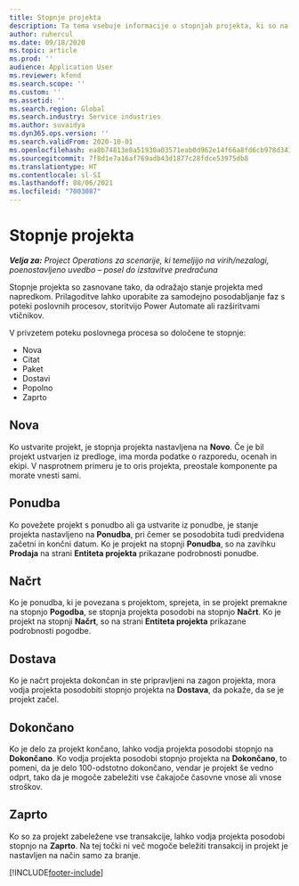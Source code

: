 ```yaml
---
title: Stopnje projekta
description: Ta tema vsebuje informacije o stopnjah projekta, ki so na voljo v storitvi Microsoft Dynamics Project Operations.
author: ruhercul
ms.date: 09/18/2020
ms.topic: article
ms.prod: ''
audience: Application User
ms.reviewer: kfend
ms.search.scope: ''
ms.custom: ''
ms.assetid: ''
ms.search.region: Global
ms.search.industry: Service industries
ms.author: suvaidya
ms.dyn365.ops.version: ''
ms.search.validFrom: 2020-10-01
ms.openlocfilehash: ea8b74813e8a51930a03571eab0d962e14f66a8fd6cb978d3435570a01ce5c5d
ms.sourcegitcommit: 7f8d1e7a16af769adb43d1877c28fdce53975db8
ms.translationtype: HT
ms.contentlocale: sl-SI
ms.lasthandoff: 08/06/2021
ms.locfileid: "7003087"
---
```

# <a name="project-stages"></a>Stopnje projekta

_**Velja za:** Project Operations za scenarije, ki temeljijo na virih/nezalogi, poenostavljeno uvedbo – posel do izstavitve predračuna_

Stopnje projekta so zasnovane tako, da odražajo stanje projekta med napredkom. Prilagoditve lahko uporabite za samodejno posodabljanje faz s poteki poslovnih procesov, storitvijo Power Automate ali razširitvami vtičnikov.

V privzetem poteku poslovnega procesa so določene te stopnje:

- Nova
- Citat
- Paket
- Dostavi
- Popolno
- Zaprto 

## <a name="new"></a>Nova

Ko ustvarite projekt, je stopnja projekta nastavljena na **Novo**. Če je bil projekt ustvarjen iz predloge, ima morda podatke o razporedu, ocenah in ekipi. V nasprotnem primeru je to oris projekta, preostale komponente pa morate vnesti sami.

## <a name="quote"></a>Ponudba

Ko povežete projekt s ponudbo ali ga ustvarite iz ponudbe, je stanje projekta nastavljeno na **Ponudba**, pri čemer se posodobita tudi predvidena začetni in končni datum. Ko je projekt na stopnji **Ponudba**, so na zavihku **Prodaja** na strani **Entiteta projekta** prikazane podrobnosti ponudbe.

## <a name="plan"></a>Načrt

Ko je ponudba, ki je povezana s projektom, sprejeta, in se projekt premakne na stopnjo **Pogodba**, se stopnja projekta posodobi na stopnjo **Načrt**. Ko je projekt na stopnji **Načrt**, so na strani **Entiteta projekta** prikazane podrobnosti pogodbe.

## <a name="deliver"></a>Dostava

Ko je načrt projekta dokončan in ste pripravljeni na zagon projekta, mora vodja projekta posodobiti stopnjo projekta na **Dostava**, da pokaže, da se je projekt začel.

## <a name="complete"></a>Dokončano 

Ko je delo za projekt končano, lahko vodja projekta posodobi stopnjo na **Dokončano**. Ko vodja projekta posodobi stopnjo projekta na **Dokončano**, to pomeni, da je delo 100-odstotno dokončano, vendar je projekt še vedno odprt, tako da je mogoče zabeležiti vse čakajoče časovne vnose ali vnose stroškov.

## <a name="close"></a>Zaprto

Ko so za projekt zabeležene vse transakcije, lahko vodja projekta posodobi stopnjo na **Zaprto**. Na tej točki ni več mogoče beležiti transakcij in projekt je nastavljen na način samo za branje.



[!INCLUDE[footer-include](../includes/footer-banner.md)]